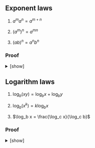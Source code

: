 ## Exponent laws

1. $`a^m a^n = a^{m + n}`$

2. $`(a^m)^n = a^{mn}`$

3. $`(ab)^n = a^n b^n`$

### Proof

<details>
<summary>[show]</summary>

Let $a$ and $b$ be real numbers, and $m$ and $n$ be positive integers.

**Definition (_Exponentiation_)**:

$`
\begin{array}{lcl}
a^1       & = & a, \\
a^{n + 1} & = & a^n a \text{ for } n \ge 1.
\end{array}
`$

By induction on $n$:

1. <details>
   <summary>[show]</summary>

   **Base case ($n = 1$)**:
   <br>
   $`
   \begin{align}
   a^m a^1
   &= a^m a \\
   &= a^{m + 1}.
   \end{align}
   `$

   **Inductive step**:
   <br>
   Assume $a^m a^n = a^{m + n}$. Then:

   $`
   \begin{align}
   a^m a^{n + 1}
   &= a^m (a^n a) \\
   &= (a^m a^n) a \\
   &= a^{m + n} a \\
   &= a^{(m + n) + 1} \\
   &= a^{m + (n + 1)}.
   \end{align}
   `$

   </details>

2. <details>
   <summary>[show]</summary>

   Base case:

   </details>

3. <details>
   <summary>[show]</summary>

   Base case:

   </details>

</details>

## Logarithm laws

1. $`\log_b (xy) = \log_b x + \log_b y`$

2. $`\log_b (x^k) = k \log_b x`$

3. $`\log_b x = \frac{\log_c x}{\log_c b}`$

### Proof

<details>
<summary>[show]</summary>

1. <br>

   $`
   \begin{align}
   \log_b (xy)
   &= \log_b (b^{\log_b x} b^{\log_b y}) \\
   &= \log_b (b^{\log_b x + \log_b y}) \\
   &= \log_b x + \log_b y
   \end{align}
   `$

2. <br>

   $`
   \begin{align}
   \log_b (x^k)
   &= \log_b [(b^{\log_b x})^k] \\
   &= \log_b (b^{k \log_b x}) \\
   &= k \log_b x
   \end{align}
   `$

3. <br>

   $`
   \begin{align}
   \log_b x
   &= \frac{\log_b x \cdot \log_c b}{\log_c b} \\
   &= \frac{\log_c (b^{\log_b x})}{\log_c b} \\
   &= \frac{\log_c x}{\log_c b}
   \end{align}
   `$

</details>
